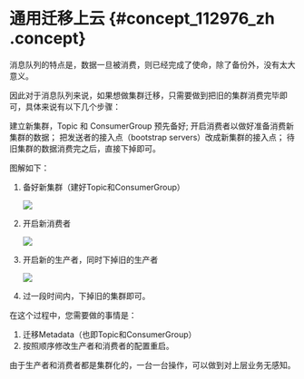 # 通用迁移上云 {#concept_112976_zh .concept}

消息队列的特点是，数据一旦被消费，则已经完成了使命，除了备份外，没有太大意义。

因此对于消息队列来说，如果想做集群迁移，只需要做到把旧的集群消费完毕即可，具体来说有以下几个步骤：

建立新集群，Topic 和 ConsumerGroup 预先备好; 开启消费者以做好准备消费新集群的数据； 把发送者的接入点（bootstrap servers）改成新集群的接入点； 待旧集群的数据消费完之后，直接下掉即可。

图解如下：

1.  备好新集群（建好Topic和ConsumerGroup）

    ![](http://static-aliyun-doc.oss-cn-hangzhou.aliyuncs.com/assets/img/998817/156861525053119_zh-CN.png)

2.  开启新消费者

    ![](http://static-aliyun-doc.oss-cn-hangzhou.aliyuncs.com/assets/img/998817/156861525053120_zh-CN.png)

3.  开启新的生产者，同时下掉旧的生产者

    ![](http://static-aliyun-doc.oss-cn-hangzhou.aliyuncs.com/assets/img/998817/156861525053122_zh-CN.png)

4.  过一段时间内，下掉旧的集群即可。


在这个过程中，您需要做的事情是：

1.  迁移Metadata（也即Topic和ConsumerGroup）
2.  按照顺序修改生产者和消费者的配置重启。

由于生产者和消费者都是集群化的，一台一台操作，可以做到对上层业务无感知。

